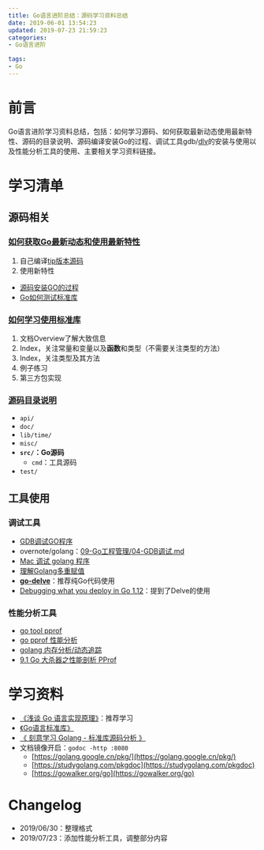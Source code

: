 ```yaml
---
title: Go语言进阶总结：源码学习资料总结
date: 2019-06-01 13:54:23
updated: 2019-07-23 21:59:23
categories:
- Go语言进阶

tags:
- Go
---
```

# 前言
Go语言进阶学习资料总结，包括：如何学习源码、如何获取最新动态使用最新特性、源码的目录说明、源码编译安装Go的过程、调试工具gdb/[dlv](https://github.com/go-delve/delve/)的安装与使用以及性能分析工具的使用、主要相关学习资料链接。

<!-- more -->
# 学习清单
## 源码相关
### [如何获取Go最新动态和使用最新特性](http://blog.studygolang.com/2014/08/go_news_and_feature/)
1. 自己编译[tip版本源码](http://go.pkgdoc.org/)
2. 使用新特性

- [源码安装GO的过程](http://blog.studygolang.com/2013/01/%E5%88%86%E6%9E%90%E6%BA%90%E7%A0%81%E5%AE%89%E8%A3%85go%E7%9A%84%E8%BF%87%E7%A8%8B/)
- [Go如何测试标准库](https://mzh.io/go-test-standrad-library-changes-zh-CN)

### [如何学习使用标准库](http://blog.studygolang.com/2012/11/%E5%AD%A6%E4%B9%A0go%E5%8C%85/)
1. 文档Overview了解大致信息
2. Index，关注常量和变量以及**函数**和类型（不需要关注类型的方法）
3. Index，关注类型及其方法
4. 例子练习
5. 第三方包实现

### [源码目录说明](http://blog.studygolang.com/2012/12/%E6%8E%A2%E7%A9%B6go%E4%B8%AD%E5%90%84%E4%B8%AA%E7%9B%AE%E5%BD%95%E7%9A%84%E5%8A%9F%E8%83%BD/)
- `api/`
- `doc/`
- `lib/time/`
- `misc/`
- **`src/`：Go源码**
    - `cmd`：工具源码
- `test/`

## 工具使用
### 调试工具
- [GDB调试GO程序](http://blog.studygolang.com/2012/12/gdb%E8%B0%83%E8%AF%95go%E7%A8%8B%E5%BA%8F/)
- overnote/golang：[09-Go工程管理/04-GDB调试.md](https://github.com/overnote/golang/blob/master/09-Go%E5%B7%A5%E7%A8%8B%E7%AE%A1%E7%90%86/04-GDB%E8%B0%83%E8%AF%95.md)
- [Mac 调试 golang 程序](http://www.do1618.com/archives/771/)
- [理解Golang多重赋值](https://studygolang.com/articles/20485)
- **[go-delve](https://github.com/go-delve/delve/)**：推荐纯Go代码使用
- [Debugging what you deploy in Go 1.12](https://blog.golang.org/debugging-what-you-deploy)：提到了Delve的使用

### 性能分析工具
- [go tool pprof](https://www.kancloud.cn/cattong/go_command_tutorial/261357)
- [go pprof 性能分析](https://wudaijun.com/2018/04/go-pprof/)
- [golang 内存分析/动态追踪](https://lrita.github.io/2017/05/26/golang-memory-pprof/)
- [9.1 Go 大杀器之性能剖析 PProf](https://book.eddycjy.com/golang/tools/go-tool-pprof.html)

# 学习资料
- [《浅谈 Go 语言实现原理》](https://draveness.me/golang/)：推荐学习
- [《Go语言标准库》](https://github.com/polaris1119/The-Golang-Standard-Library-by-Example)
- [《 刻意学习 Golang - 标准库源码分析 》](https://learnku.com/articles/25470)
- 文档镜像开启：`godoc -http :8080`
    - [https://golang.google.cn/pkg/](https://golang.google.cn/pkg/)
    - [https://studygolang.com/pkgdoc](https://studygolang.com/pkgdoc)
    - [https://gowalker.org/go](https://gowalker.org/go)

# Changelog
- 2019/06/30：整理格式
- 2019/07/23：添加性能分析工具，调整部分内容